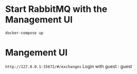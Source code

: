 # Start RabbitMQ with the Management UI
```docker-compose up```

# Mangement UI
```http://127.0.0.1:15672/#/exchanges```
Login with guest : guest

